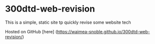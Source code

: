 # 300dtd-web-revision

This is a simple, static site tp quickly revise some website tech

Hosted on GitHub [here] (https://waimea-snoble.github.io/300dtd-web-revision/)